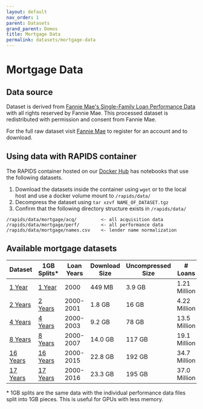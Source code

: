 ```yaml
---
layout: default
nav_order: 1
parent: Datasets
grand_parent: Demos
title: Mortgage Data
permalink: datasets/mortgage-data
---
```


# Mortgage Data

## Data source

Dataset is derived from [Fannie Mae's Single-Family Loan Performance Data](http://www.fanniemae.com/portal/funding-the-market/data/loan-performance-data.html) with all rights reserved by Fannie Mae. This processed dataset is redistributed with permission and consent from Fannie Mae.

For the full raw dataset visit [Fannie Mae](http://www.fanniemae.com/portal/funding-the-market/data/loan-performance-data.html) to register for an account and to download.

## Using data with RAPIDS container

The RAPIDS container hosted on our [Docker Hub](https://hub.docker.com/r/rapidsai/rapidsai/) has notebooks that use the following datasets.
1. Download the datasets inside the container using `wget` or to the local host and use a docker volume mount to `/rapids/data/`
2. Decompress the dataset using `tar xzvf NAME_OF_DATASET.tgz`
3. Confirm that the following directory structure exists in `/rapids/data/`
```
/rapids/data/mortgage/acq/         <- all acquisition data
/rapids/data/mortgage/perf/        <- all performance data
/rapids/data/mortgage/names.csv    <- lender name normalization
```

## Available mortgage datasets

| Dataset | 1GB Splits\* | Loan Years | Download Size | Uncompressed Size | # Loans | # Perf. Records |
| --- | --- | --- | --- | --- | --- | --- |
| [1 Year](http://rapidsai-data.s3-website.us-east-2.amazonaws.com/notebook-mortgage-data/mortgage_2000.tgz) | [1 Year](http://rapidsai-data.s3-website.us-east-2.amazonaws.com/notebook-mortgage-data/mortgage_2000_1gb.tgz) | 2000 | 449 MB | 3.9 GB | 1.21 Million | 36 Million |
| [2 Years](http://rapidsai-data.s3-website.us-east-2.amazonaws.com/notebook-mortgage-data/mortgage_2000-2001.tgz) | [2 Years](http://rapidsai-data.s3-website.us-east-2.amazonaws.com/notebook-mortgage-data/mortgage_2000-2001_1gb.tgz) | 2000-2001 | 1.8 GB | 16 GB | 4.22 Million | 148 Million |
| [4 Years](http://rapidsai-data.s3-website.us-east-2.amazonaws.com/notebook-mortgage-data/mortgage_2000-2003.tgz) | [4 Years](http://rapidsai-data.s3-website.us-east-2.amazonaws.com/notebook-mortgage-data/mortgage_2000-2003_1gb.tgz) | 2000-2003 | 9.2 GB | 78 GB | 13.5 Million | 743 Million |
| [8 Years](http://rapidsai-data.s3-website.us-east-2.amazonaws.com/notebook-mortgage-data/mortgage_2000-2007.tgz) | [8 Years](http://rapidsai-data.s3-website.us-east-2.amazonaws.com/notebook-mortgage-data/mortgage_2000-2007_1gb.tgz) | 2000-2007 | 14.0 GB | 117 GB | 19.1 Million | 1.12 Billion |
| [16 Years](http://rapidsai-data.s3-website.us-east-2.amazonaws.com/notebook-mortgage-data/mortgage_2000-2015.tgz) | [16 Years](http://rapidsai-data.s3-website.us-east-2.amazonaws.com/notebook-mortgage-data/mortgage_2000-2015_1gb.tgz) | 2000-2015 | 22.8 GB | 192 GB | 34.7 Million | 1.85 Billion |
| [17 Years](http://rapidsai-data.s3-website.us-east-2.amazonaws.com/notebook-mortgage-data/mortgage_2000-2016.tgz) | [17 Years](http://rapidsai-data.s3-website.us-east-2.amazonaws.com/notebook-mortgage-data/mortgage_2000-2016_1gb.tgz) | 2000-2016 | 23.3 GB | 195 GB | 37.0 Million | 1.89 Billion |

\* 1GB splits are the same data with the individual performance data files split into 1GB pieces. This is useful for GPUs with less memory.
